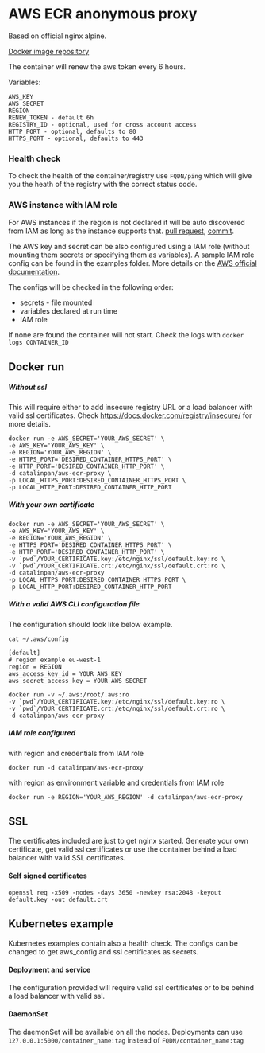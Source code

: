 # AWS ECR anonymous proxy

Based on official nginx alpine.

[Docker image repository](https://hub.docker.com/r/catalinpan/aws-ecr-proxy/)

The container will renew the aws token every 6 hours.

Variables:

```
AWS_KEY
AWS_SECRET
REGION
RENEW_TOKEN - default 6h
REGISTRY_ID - optional, used for cross account access
HTTP_PORT - optional, defaults to 80
HTTPS_PORT - optional, defaults to 443
```

### Health check

To check the health of the container/registry use ```FQDN/ping``` which will give you the heath of the registry with the correct status code.

### AWS instance with IAM role

For AWS instances if the region is not declared it will be auto discovered from IAM as long as the instance supports that. [pull request](https://github.com/catalinpan/aws-ecr-proxy/pull/1/commits/899ef1a80a7fa141f66e500a76f6ed86f8d19f4e), [commit](https://github.com/catalinpan/aws-ecr-proxy/commit/d8a709bf043cfd14b88defae738833e93c946f4b).

The AWS key and secret can be also configured using a IAM role (without mounting them secrets or specifying them as variables). A sample IAM role config can be found in the examples folder. More details on the [AWS official documentation](http://docs.aws.amazon.com/IAM/latest/UserGuide/id_roles.html).

The configs will be checked in the following order:

- secrets - file mounted
- variables declared at run time
- IAM role

If none are found the container will not start. Check the logs with ```docker logs CONTAINER_ID```

## Docker run

##### Without ssl

This will require either to add insecure registry URL or a load balancer with valid ssl certificates.
Check <https://docs.docker.com/registry/insecure/> for more details.

```
docker run -e AWS_SECRET='YOUR_AWS_SECRET' \
-e AWS_KEY='YOUR_AWS_KEY' \
-e REGION='YOUR_AWS_REGION' \
-e HTTPS_PORT='DESIRED_CONTAINER_HTTPS_PORT' \
-e HTTP_PORT='DESIRED_CONTAINER_HTTP_PORT' \
-d catalinpan/aws-ecr-proxy \
-p LOCAL_HTTPS_PORT:DESIRED_CONTAINER_HTTPS_PORT \
-p LOCAL_HTTP_PORT:DESIRED_CONTAINER_HTTP_PORT
```

##### With your own certificate

```
docker run -e AWS_SECRET='YOUR_AWS_SECRET' \
-e AWS_KEY='YOUR_AWS_KEY' \
-e REGION='YOUR_AWS_REGION' \
-e HTTPS_PORT='DESIRED_CONTAINER_HTTPS_PORT' \
-e HTTP_PORT='DESIRED_CONTAINER_HTTP_PORT' \
-v `pwd`/YOUR_CERTIFICATE.key:/etc/nginx/ssl/default.key:ro \
-v `pwd`/YOUR_CERTIFICATE.crt:/etc/nginx/ssl/default.crt:ro \
-d catalinpan/aws-ecr-proxy
-p LOCAL_HTTPS_PORT:DESIRED_CONTAINER_HTTPS_PORT \
-p LOCAL_HTTP_PORT:DESIRED_CONTAINER_HTTP_PORT
```

##### With a valid AWS CLI configuration file

The configuration should look like below example.

```
cat ~/.aws/config
```

```
[default]
# region example eu-west-1
region = REGION
aws_access_key_id = YOUR_AWS_KEY
aws_secret_access_key = YOUR_AWS_SECRET
```

```
docker run -v ~/.aws:/root/.aws:ro
-v `pwd`/YOUR_CERTIFICATE.key:/etc/nginx/ssl/default.key:ro \
-v `pwd`/YOUR_CERTIFICATE.crt:/etc/nginx/ssl/default.crt:ro \
-d catalinpan/aws-ecr-proxy
```

##### IAM role configured

with region and credentials from IAM role

```
docker run -d catalinpan/aws-ecr-proxy
```

with region as environment variable and credentials from IAM role

```
docker run -e REGION='YOUR_AWS_REGION' -d catalinpan/aws-ecr-proxy
```

## SSL

The certificates included are just to get nginx started. Generate your own certificate, get valid ssl certificates or use the container behind a load balancer with valid SSL certificates.

#### Self signed certificates

```
openssl req -x509 -nodes -days 3650 -newkey rsa:2048 -keyout default.key -out default.crt
```

## Kubernetes example

Kubernetes examples contain also a health check.
The configs can be changed to get aws_config and ssl certificates as secrets.

#### Deployment and service

The configuration provided will require valid ssl certificates or to be behind a load balancer with valid ssl.

#### DaemonSet

The daemonSet will be available on all the nodes. Deployments can use ```127.0.0.1:5000/container_name:tag``` instead of ```FQDN/container_name:tag```
